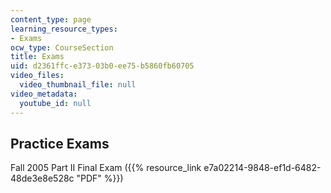 ```yaml
---
content_type: page
learning_resource_types:
- Exams
ocw_type: CourseSection
title: Exams
uid: d2361ffc-e373-03b0-ee75-b5860fb60705
video_files:
  video_thumbnail_file: null
video_metadata:
  youtube_id: null
---
```


Practice Exams
--------------

Fall 2005 Part II Final Exam ({{% resource_link e7a02214-9848-ef1d-6482-48de3e8e528c "PDF" %}})
